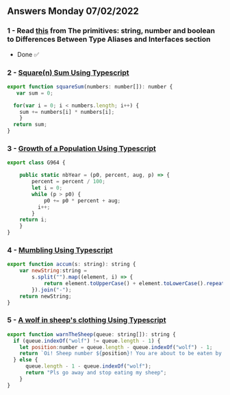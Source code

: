 ## Answers Monday 07/02/2022
### 1 - Read [this](https://www.typescriptlang.org/docs/handbook/2/everyday-types.html) from The primitives: string, number and boolean to Differences Between Type Aliases and Interfaces section
 * Done ✅

### 2 - [Square(n) Sum Using Typescript](https://www.codewars.com/kata/515e271a311df0350d00000f/train/typescript)
```js
export function squareSum(numbers: number[]): number {
   var sum = 0;

  for(var i = 0; i < numbers.length; i++) {
    sum += numbers[i] * numbers[i]; 
    }
  return sum;
}
```

### 3 - [Growth of a Population Using Typescript](https://www.codewars.com/kata/563b662a59afc2b5120000c6/train/typescript)
```js
export class G964 {

    public static nbYear = (p0, percent, aug, p) => {
        percent = percent / 100;
        let i = 0;
        while (p > p0) {
            p0 += p0 * percent + aug;
          i++;
        }
    return i;
    }
}
```

### 4 - [Mumbling Using Typescript](https://www.codewars.com/kata/5667e8f4e3f572a8f2000039/train/typescript)
```js
export function accum(s: string): string {
    var newString:string =
        s.split("").map((element, i) => {
            return element.toUpperCase() + element.toLowerCase().repeat(i);
        }).join("-");
    return newString;
}
```

### 5 - [A wolf in sheep's clothing Using Typescript](https://www.codewars.com/kata/5c8bfa44b9d1192e1ebd3d15/train/typescript)
```js
export function warnTheSheep(queue: string[]): string {
  if (queue.indexOf("wolf") != queue.length - 1) {
    let position:number = queue.length - queue.indexOf("wolf") - 1;
    return `Oi! Sheep number ${position}! You are about to be eaten by a wolf!`
  } else {
      queue.length - 1 - queue.indexOf("wolf");
      return "Pls go away and stop eating my sheep";
    }
}
```